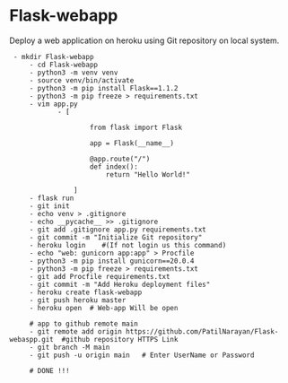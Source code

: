 # Flask-webapp
Deploy a web application on heroku using Git repository on local system.
		 
     
     - mkdir Flask-webapp 
		 - cd Flask-webapp
		 - python3 -m venv venv
		 - source venv/bin/activate
		 - python3 -m pip install Flask==1.1.2
		 - python3 -m pip freeze > requirements.txt
		 - vim app.py
		 		- [ 

		 				from flask import Flask

						app = Flask(__name__)

						@app.route("/")
						def index():
    						return "Hello World!"

    				]
    	 - flask run
    	 - git init
    	 - echo venv > .gitignore
    	 - echo __pycache__ >> .gitignore
    	 - git add .gitignore app.py requirements.txt
    	 - git commit -m "Initialize Git repository"
    	 - heroku login    #(If not login us this command)
    	 - echo "web: gunicorn app:app" > Procfile
    	 - python3 -m pip install gunicorn==20.0.4
    	 - python3 -m pip freeze > requirements.txt
    	 - git add Procfile requirements.txt
    	 - git commit -m "Add Heroku deployment files"
    	 - heroku create flask-webapp
    	 - git push heroku master
    	 - heroku open  # Web-app Will be open

    	 # app to github remote main
    	 - git remote add origin https://github.com/PatilNarayan/Flask-webaspp.git  #github repository HTTPS Link
    	 - git branch -M main 
    	 - git push -u origin main   # Enter UserName or Password
    	  
    	 # DONE !!! 
